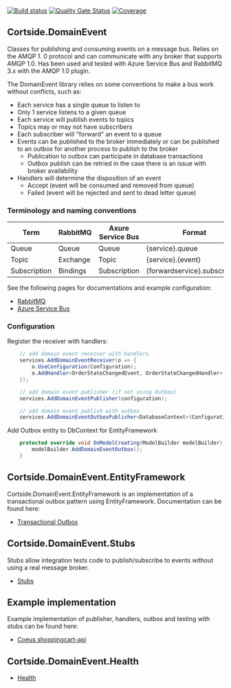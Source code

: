[![Build status](https://ci.appveyor.com/api/projects/status/43l1ckgn806lqxjx?svg=true)](https://ci.appveyor.com/project/cortside/cortside-domainevent)
[![Quality Gate Status](https://sonarcloud.io/api/project_badges/measure?project=cortside_cortside.domainevent&metric=alert_status)](https://sonarcloud.io/dashboard?id=cortside_cortside.domainevent)
[![Coverage](https://sonarcloud.io/api/project_badges/measure?project=cortside_cortside.domainevent&metric=coverage)](https://sonarcloud.io/dashboard?id=cortside_cortside.domainevent)

## Cortside.DomainEvent

Classes for publishing and consuming events on a message bus. Relies on the AMQP 1. 0 protocol and can communicate with any broker that supports AMQP 1.0.  Has been used and tested with Azure Service Bus and RabbitMQ 3.x with the AMQP 1.0 plugin.

The DomainEvent library relies on some conventions to make a bus work without conflicts, such as:

* Each service has a single queue to listen to
* Only 1 service listens to a given queue
* Each service will publish events to topics
* Topics may or may not have subscribers
* Each subscriber will "forward" an event to a queue
* Events can be published to the broker immediately or can be published to an outbox for another process to publish to the broker
  * Publication to outbox can participate in database transactions
  * Outbox publish can be retried in the case there is an issue with broker availability
* Handlers will determine the disposition of an event
  * Accept (event will be consumed and removed from queue)
  * Failed (event will be rejected and sent to dead letter queue)

### Terminology and naming conventions

| Term | RabbitMQ | Axure Service Bus | Format | Example |
|---|---|---|---|---|
| Queue | Queue | Queue | {service}.queue | shoppingcart.queue |
| Topic | Exchange | Topic | {service}.{event} | shoppingcart.orderstatechangedevent |
| Subscription | Bindings | Subscription | {forwardservice}.subscription | communication.subscription |


See the following pages for documentations and example configuration:

* [RabbitMQ](RABBITMQ.md)
* [Azure Service Bus](AZURESERVICEBUS.md)

### Configuration

Register the receiver with handlers:

```csharp
    // add domain event receiver with handlers
    services.AddDomainEventReceiver(o => {
        o.UseConfiguration(Configuration);
        o.AddHandler<OrderStateChangedEvent, OrderStateChangedHandler>();
    });

    // add domain event publisher (if not using Outbox)
    services.AddDomainEventPublisher(configuration);

    // add domain event publish with outbox
    services.AddDomainEventOutboxPublisher<DatabaseContext>(Configuration);
```

Add Outbox entity to DbContext for EntityFramework

```csharp
    protected override void OnModelCreating(ModelBuilder modelBuilder) {
        modelBuilder.AddDomainEventOutbox();
    }
```

## Cortside.DomainEvent.EntityFramework

Cortside.DomainEvent.EntityFramework is an implementation of a transactional outbox pattern using EntityFramework.  Documentation can be found here:

* [Transactional Outbox](src/Cortside.DomainEvent.EntityFramework/README.md)

## Cortside.DomainEvent.Stubs

Stubs allow integration tests code to publish/subscribe to events without using a real message broker.

* [Stubs](src/Cortside.DomainEvent.Stub/README.md)

## Example implementation

Example implementation of publisher, handlers, outbox and testing with stubs can be found here:

* [Coeus shoppingcart-api](https://github.com/cortside/coeus/tree/develop/shoppingcart-api)

## Cortside.DomainEvent.Health

* [Health](src/Cortside.DomainEvent.Stub/README.md)